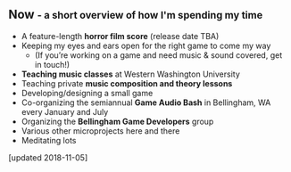 ## Now <small>- a short overview of how I'm spending my time</small>

- A feature-length **horror film score** (release date TBA)
- Keeping my eyes and ears open for the right game to come my way
  - (If you’re working on a game and need music & sound covered, get in touch!)
- **Teaching music classes** at Western Washington University
- Teaching private **music composition and theory lessons**
- Developing/designing a small game
- Co-organizing the semiannual **Game Audio Bash** in Bellingham, WA every January and July
- Organizing the **Bellingham Game Developers** group
- Various other microprojects here and there
- Meditating lots

[updated 2018-11-05]

